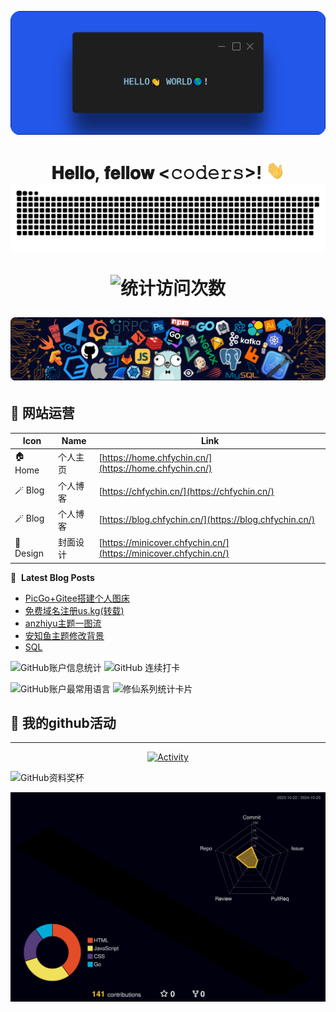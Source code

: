 [<img src="./static/hello.png">](https://home.chfychin.cn/)

<h1 align="center">𝐇𝐞𝐥𝐥𝐨, 𝐟𝐞𝐥𝐥𝐨𝐰 <𝚌𝚘𝚍𝚎𝚛𝚜></𝚌𝚘𝚍𝚎𝚛𝚜>! <img src="./static/image.gif" width="30px" alt=""><br>
 
<picture>
  <source media="(prefers-color-scheme: dark)" srcset="https://raw.githubusercontent.com/chfychin/chfychin//output/github-contribution-grid-snake-dark.svg">
  <source media="(prefers-color-scheme: light)" srcset="https://raw.githubusercontent.com/chfychin/chfychin/output/github-contribution-grid-snake.svg">
  <img alt="github contribution grid snake animation" src="https://raw.githubusercontent.com/chfychin/chfychin/output/github-contribution-grid-snake.svg">
</picture>

![ 统计访问次数](https://profile-counter.glitch.me/chfychin/count.svg)

[<img src="./static/icons.png" alt="点击进入个人站点">](https://home.chfychin.cn)

## 📲 网站运营

| Icon         | Name             | Link                                               |
|--------------|------------------|----------------------------------------------------|
| 🏠 Home      | 个人主页         | [https://home.chfychin.cn/](https://home.chfychin.cn/)  |
| 🪄 Blog      | 个人博客         | [https://chfychin.cn/](https://chfychin.cn/) |
| 🪄 Blog      | 个人博客         | [https://blog.chfychin.cn/](https://blog.chfychin.cn/) |
| 🎨 Design    | 封面设计         | [https://minicover.chfychin.cn/](https://minicover.chfychin.cn/) |

📕 &nbsp;**Latest Blog Posts**
<!-- BLOG-POST-LIST:START -->
- [PicGo+Gitee搭建个人图床](http://chfychin.cn/posts/c6a2c78.html)
- [免费域名注册us.kg&lpar;转载&rpar;](http://chfychin.cn/posts/24517.html)
- [anzhiyu主题一图流](http://chfychin.cn/posts/29663.html)
- [安知鱼主题修改背景](http://chfychin.cn/posts/4780.html)
- [SQL](http://chfychin.cn/posts/4d712855.html)
<!-- BLOG-POST-LIST:END -->

![GitHub账户信息统计](https://github-readme-stats.vercel.app/api?username=chfychin&show_icons=true&theme=tokyonight)                         ![GitHub 连续打卡](https://streak-stats.demolab.com/?user=chfychin)

![GitHub账户最常用语言](https://github-readme-stats.vercel.app/api/top-langs/?username=chfychin&theme=tokyonight)                            ![修仙系列统计卡片](https://github-immortality.vercel.app/api?username=chfychin)

## 🚀 我的github活动 
---
<p align="center">
  <a href="https://chfychin.cn">
    <img src="https://github-readme-activity-graph.vercel.app/graph?username=chfychin&theme=github-compact&custom_title=Activity&radius=30&height=300" alt="Activity">
  </a>
</p>

![GitHub资料奖杯](https://github-profile-trophy.vercel.app/?username=chfychin&theme=algolia)

![](./profile-3d-contrib/profile-night-rainbow.svg)
